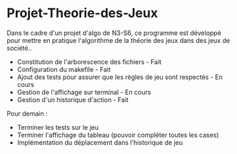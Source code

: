 # Projet-Theorie-des-Jeux
Dans le cadre d'un projet d'algo de N3-S6, ce programme est développé pour mettre en pratique l'algorithme de la théorie des jeux dans des jeux de société..

- Constitution de l'arborescence des fichiers - Fait
- Configuration du makefile - Fait
- Ajout des tests pour assurer que les règles de jeu sont respectés - En cours
- Gestion de l'affichage sur terminal - En cours
- Gestion d'un historique d'action - Fait

Pour demain :
- Terminer les tests sur le jeu
- Terminer l'affichage du tableau (pouvoir compléter toutes les cases)
- Implémentation du déplacement dans l'historique de jeu
